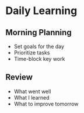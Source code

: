 
# Daily Learning

## Morning Planning
- Set goals for the day
- Prioritize tasks
- Time-block key work

## Review
- What went well
- What I learned
- What to improve tomorrow

